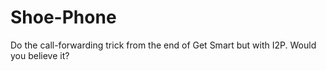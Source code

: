 # Shoe-Phone
Do the call-forwarding trick from the end of Get Smart but with I2P. Would you believe it?
